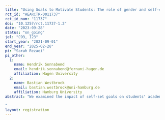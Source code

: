 ```yaml
---
title: "Using Goals to Motivate Students: The role of gender and self-control"
rct_id: "AEARCTR-0011737"
rct_id_num: "11737"
doi: "10.1257/rct.11737-1.2"
date: "2023-09-28"
status: "on_going"
jel: "C93, I23"
start_year: "2021-09-01"
end_year: "2025-02-28"
pi: "Sarah Rezaei"
pi_other:
  1:
    name: Hendrik Sonnabend
    email: hendrik.sonnabend@fernuni-hagen.de
    affiliation: Hagen University
  2:
    name: Bastian Westbrock
    email: bastian.westbrock@uni-hamburg.de
    affiliation: Hamburg University
abstract: "We examined the impact of self-set goals on students' academic efforts and performance in a classroom intervention conducted at two European universities. Students were randomly assigned to a control group and two treatment groups. In the treatment groups, participants set a performance goal for their final course exam, and in one treatment, they could earn a monetary reward if they achieved their goals. Students in the control group did not set any performance goals. 
"
layout: registration
---
```


